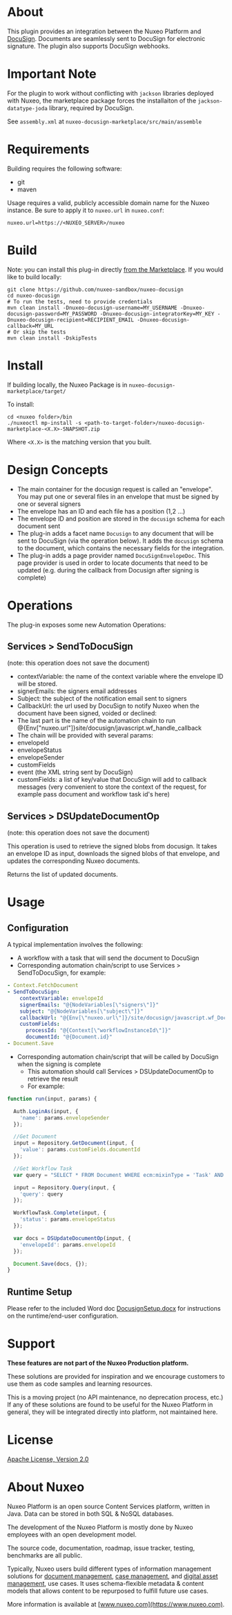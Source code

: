 # About

This plugin provides an integration between the Nuxeo Platform and <a href="https://docusign.com">DocuSign</a>. Documents are seamlessly sent to DocuSign for electronic signature. The plugin also supports DocuSign webhooks.

# Important Note

For the plugin to work without conflicting with `jackson` libraries deployed with Nuxeo, the marketplace package forces the installaiton of the `jackson-datatype-joda` library, required by DocuSign.

See `assembly.xml` at `nuxeo-docusign-marketplace/src/main/assemble`

# Requirements

Building requires the following software:

- git
- maven

Usage requires a valid, publicly accessible domain name for the Nuxeo instance. Be sure to apply it to `nuxeo.url` in `nuxeo.conf`:

```
nuxeo.url=https://<NUXEO_SERVER>/nuxeo
```

# Build

Note: you can install this plug-in directly [from the Marketplace](https://connect.nuxeo.com/nuxeo/site/marketplace/package/nuxeo-docusign). If you would like to build locally:

```
git clone https://github.com/nuxeo-sandbox/nuxeo-docusign
cd nuxeo-docusign
# To run the tests, need to provide credentials
mvn clean install -Dnuxeo-docusign-username=MY_USERNAME -Dnuxeo-docusign-password=MY_PASSWORD -Dnuxeo-docusign-integratorKey=MY_KEY -Dnuxeo-docusign-recipient=RECIPIENT_EMAIL -Dnuxeo-docusign-callback=MY_URL
# Or skip the tests
mvn clean install -DskipTests
```

# Install

If building locally, the Nuxeo Package is in `nuxeo-docusign-marketplace/target/`

To install:

```
cd <nuxeo folder>/bin
./nuxeoctl mp-install -s <path-to-target-folder>/nuxeo-docusign-marketplace-<X.X>-SNAPSHOT.zip
```

Where `<X.X>` is the matching version that you built.

# Design Concepts

* The main container for the docusign request is called an "envelope". You may put one or several files in an envelope that must be signed by one or several signers
* The envelope has an ID and each file has a position (1,2 ...)
* The envelope ID and position are stored in the `docusign` schema for each document sent
* The plug-in adds a facet name `Docusign` to any document that will be sent to DocuSign (via the operation below). It adds the `docusign` schema to the document, which contains the necessary fields for the integration.
* The plug-in adds a page provider named `DocuSignEnvelopeDoc`. This page provider is used in order to locate documents that need to be updated (e.g. during the callback from Docusign after signing is complete)

# Operations

The plug-in exposes some new Automation Operations:

## Services > SendToDocuSign

(note: this operation does not save the document)

* contextVariable: the name of the context variable where the envelope ID will be stored.
* signerEmails: the signers email addresses
* Subject: the subject of the notification email sent to signers
* CallbackUrl: the url used by DocuSign to notify Nuxeo when the document have been signed, voided or declined:
 * The last part is the name of the automation chain to run
@{Env["nuxeo.url"]}site/docusign/javascript.wf_handle_callback
 * The chain will be provided with several params:
  * envelopeId
  * envelopeStatus
  * envelopeSender
  * customFields
  * event (the XML string sent by DocuSign)
* customFields: a list of key/value that DocuSign will add to callback messages (very convenient to store the context of the request, for example pass document and workflow task id's here)

## Services > DSUpdateDocumentOp

(note: this operation does not save the document)

This operation is used to retrieve the signed blobs from docusign. It takes an envelope ID as input, downloads the signed blobs of that envelope, and updates the corresponding Nuxeo documents.

Returns the list of updated documents.

# Usage

## Configuration

A typical implementation involves the following:

* A workflow with a task that will send the document to DocuSign
* Corresponding automation chain/script to use Services > SendToDocuSign, for example:

```yaml
- Context.FetchDocument
- SendToDocuSign:
    contextVariable: envelopeId
    signerEmails: "@{NodeVariables[\"signers\"]}"
    subject: "@{NodeVariables[\"subject\"]}"
    callbackUrl: "@{Env[\"nuxeo.url\"]}/site/docusign/javascript.wf_Docusign_HandleCallback"
    customFields:
      processId: "@{Context[\"workflowInstanceId\"]}"
      documentId: "@{Document.id}"
- Document.Save
```

* Corresponding automation chain/script that will be called by DocuSign when the signing is complete
  * This automation should call Services > DSUpdateDocumentOp to retrieve the result
  * For example:

```javascript
function run(input, params) {

  Auth.LoginAs(input, {
    'name': params.envelopeSender
  });

  //Get Document
  input = Repository.GetDocument(input, {
    'value': params.customFields.documentId
  });

  //Get Workflow Task
  var query = "SELECT * FROM Document WHERE ecm:mixinType = 'Task' AND ecm:currentLifeCycleState NOT IN ('ended','cancelled') AND ecm:isProxy =0 AND nt:processId ='" + params.customFields.processId + "'";

  input = Repository.Query(input, {
    'query': query
  });

  WorkflowTask.Complete(input, {
    'status': params.envelopeStatus
  });

  var docs = DSUpdateDocumentOp(input, {
    'envelopeId': params.envelopeId
  });

  Document.Save(docs, {});
}
```

## Runtime Setup

Please refer to the included Word doc [DocusignSetup.docx](DocuSign-Setup.docx) for instructions on the runtime/end-user configuration.

# Support

**These features are not part of the Nuxeo Production platform.**

These solutions are provided for inspiration and we encourage customers to use them as code samples and learning resources.

This is a moving project (no API maintenance, no deprecation process, etc.) If any of these solutions are found to be useful for the Nuxeo Platform in general, they will be integrated directly into platform, not maintained here.

# License

[Apache License, Version 2.0](http://www.apache.org/licenses/LICENSE-2.0.html)

# About Nuxeo

Nuxeo Platform is an open source Content Services platform, written in Java. Data can be stored in both SQL & NoSQL databases.

The development of the Nuxeo Platform is mostly done by Nuxeo employees with an open development model.

The source code, documentation, roadmap, issue tracker, testing, benchmarks are all public.

Typically, Nuxeo users build different types of information management solutions for [document management](https://www.nuxeo.com/solutions/document-management/), [case management](https://www.nuxeo.com/solutions/case-management/), and [digital asset management](https://www.nuxeo.com/solutions/dam-digital-asset-management/), use cases. It uses schema-flexible metadata & content models that allows content to be repurposed to fulfill future use cases.

More information is available at [www.nuxeo.com](https://www.nuxeo.com).


